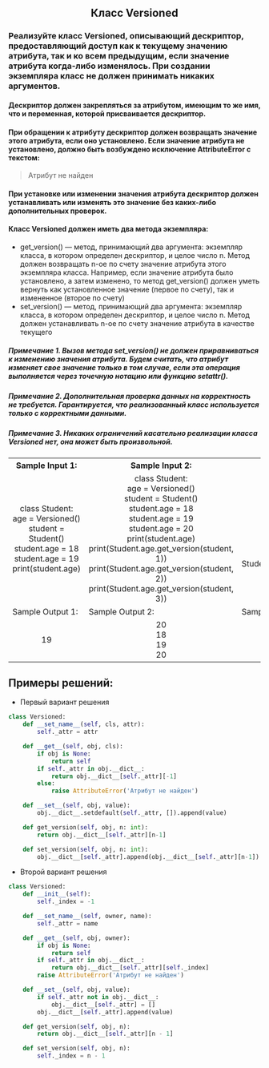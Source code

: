 <h2 style="text-align:center">Класс Versioned</h2>

### Реализуйте класс Versioned, описывающий дескриптор, предоставляющий доступ как к текущему значению атрибута, так и ко всем предыдущим, если значение атрибута когда-либо изменялось. При создании экземпляра класс не должен принимать никаких аргументов.
#### Дескриптор должен закрепляться за атрибутом, имеющим то же имя, что и переменная, которой присваивается дескриптор.
#### При обращении к атрибуту дескриптор должен возвращать значение этого атрибута, если оно установлено. Если значение атрибута не установлено, должно быть возбуждено исключение AttributeError с текстом:
> Атрибут не найден
#### При установке или изменении значения атрибута дескриптор должен устанавливать или изменять это значение без каких-либо дополнительных проверок.
#### Класс Versioned должен иметь два метода экземпляра:
* get_version() — метод, принимающий два аргумента: экземпляр класса, в котором определен дескриптор, и целое число n. Метод должен возвращать n-ое по счету значение атрибута этого экземпляра класса. Например, если значение атрибута было установлено, а затем изменено, то метод get_version() должен уметь вернуть как установленное значение (первое по счету), так и измененное (второе по счету)
* set_version() — метод, принимающий два аргумента: экземпляр класса, в котором определен дескриптор, и целое число n. Метод должен устанавливать n-ое по счету значение атрибута в качестве текущего

##### Примечание 1. Вызов метода set_version() не должен приравниваться к изменению значения атрибута. Будем считать, что атрибут изменяет свое значение только в том случае, если эта операция выполняется через точечную нотацию или функцию setattr().
##### Примечание 2. Дополнительная проверка данных на корректность не требуется. Гарантируется, что реализованный класс используется только с корректными данными.
##### Примечание 3. Никаких ограничений касательно реализации класса Versioned нет, она может быть произвольной.

<table align="center">
  <tbody>
    <tr>
      <th>Sample Input 1: </th>
      <th>Sample Input 2: </th>
      <th>Sample Input 3: </th>
    </tr>
    <tr>
      <td align="center">class Student:<br>
                              age = Versioned()<br>
                          student = Student()<br>
                          student.age = 18<br>
                          student.age = 19<br>
                          print(student.age)<br></td>
      <td align="center">class Student:<br>
                              age = Versioned()<br>
                          student = Student()<br>
                          student.age = 18<br>
                          student.age = 19<br>
                          student.age = 20<br>
                          print(student.age)<br>
                          print(Student.age.get_version(student, 1))<br>
                          print(Student.age.get_version(student, 2))<br>
                          print(Student.age.get_version(student, 3))<br></td>
      <td align="center">class Student:<br>
                              age = Versioned()<br>
                          student = Student()<br>
                          student.age = 18<br>
                          student.age = 19<br>
                          student.age = 20<br>
                          print(student.age)<br>
                          Student.age.set_version(student, 1)<br>
                          print(student.age)<br></td>
    </tr>
    <tr>
      <td>Sample Output 1:</td>
      <td>Sample Output 2:</td>
      <td>Sample Output 3:</td>
      </tr>
    <tr>
      <td align="center">
                        19<br>
      </td>
      <td align="center">
                        20<br>
                        18<br>
                        19<br>
                        20<br>
      </td>
      <td align="center">
                        20<br>
                        18<br>
      </td>
    </tr>
  </tbody>
</table>



## Примеры решений:
* Первый вариант решения
```python
class Versioned:
    def __set_name__(self, cls, attr):
        self._attr = attr

    def __get__(self, obj, cls):
        if obj is None:
            return self
        if self._attr in obj.__dict__:
            return obj.__dict__[self._attr][-1]
        else:
            raise AttributeError('Атрибут не найден')

    def __set__(self, obj, value):
        obj.__dict__.setdefault(self._attr, []).append(value)

    def get_version(self, obj, n: int):
        return obj.__dict__[self._attr][n-1]

    def set_version(self, obj, n: int):
        obj.__dict__[self._attr].append(obj.__dict__[self._attr][n-1])
```
* Второй вариант решения

```python
class Versioned:
    def __init__(self):
        self._index = -1

    def __set_name__(self, owner, name):
        self._attr = name

    def __get__(self, obj, owner):
        if obj is None:
            return self
        if self._attr in obj.__dict__:
            return obj.__dict__[self._attr][self._index]
        raise AttributeError('Атрибут не найден')

    def __set__(self, obj, value):
        if self._attr not in obj.__dict__:
            obj.__dict__[self._attr] = []
        obj.__dict__[self._attr].append(value)

    def get_version(self, obj, n):
        return obj.__dict__[self._attr][n - 1]

    def set_version(self, obj, n):
        self._index = n - 1
```


